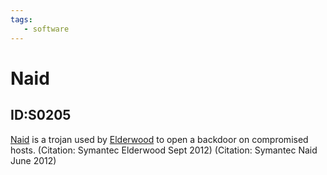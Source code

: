 ```yaml
---
tags:
   - software
---
```

# Naid
## ID:S0205
[Naid](/mitre/software/S0205) is a trojan used by [Elderwood](/mitre/groups/G0066) to open a backdoor on compromised hosts. (Citation: Symantec Elderwood Sept 2012) (Citation: Symantec Naid June 2012)
